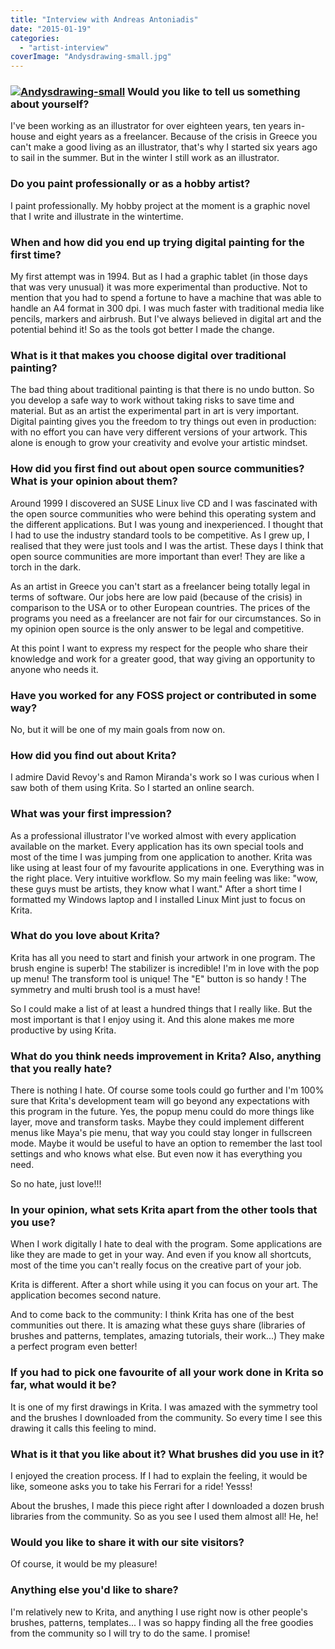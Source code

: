 ```yaml
---
title: "Interview with Andreas Antoniadis"
date: "2015-01-19"
categories: 
  - "artist-interview"
coverImage: "Andysdrawing-small.jpg"
---
```


### [![Andysdrawing-small](/images/posts/2015/Andysdrawing-small.jpg)](/images/posts/2015/Andysdrawing-small.jpg) Would you like to tell us something about yourself?

I've been working as an illustrator for over eighteen years, ten years in-house and eight years as a freelancer. Because of the crisis in Greece you can't make a good living as an illustrator, that's why I started six years ago to sail in the summer. But in the winter I still work as an illustrator.

### Do you paint professionally or as a hobby artist?

I paint professionally. My hobby project at the moment is a graphic novel that I write and illustrate in the wintertime.

### When and how did you end up trying digital painting for the first time?

My first attempt was in 1994. But as I had a graphic tablet (in those days that was very unusual) it was more experimental than productive. Not to mention that you had to spend a fortune to have a machine that was able to handle an A4 format in 300 dpi. I was much faster with traditional media like pencils, markers and airbrush. But I've always believed in digital art and the potential behind it! So as the tools got better I made the change.

### What is it that makes you choose digital over traditional painting?

The bad thing about traditional painting is that there is no undo button. So you develop a safe way to work without taking risks to save time and material. But as an artist the experimental part in art is very important. Digital painting gives you the freedom to try things out even in production: with no effort you can have very different versions of your artwork. This alone is enough to grow your creativity and evolve your artistic mindset.

### How did you first find out about open source communities? What is your opinion about them?

Around 1999 I discovered an SUSE Linux live CD and I was fascinated with the open source communities who were behind this operating system and the different applications. But I was young and inexperienced. I thought that I had to use the industry standard tools to be competitive. As I grew up, I realised that they were just tools and I was the artist. These days I think that open source communities are more important than ever! They are like a torch in the dark.

As an artist in Greece you can't start as a freelancer being totally legal in terms of software. Our jobs here are low paid (because of the crisis) in comparison to the USA or to other European countries. The prices of the programs you need as a freelancer are not fair for our circumstances. So in my opinion open source is the only answer to be legal and competitive.

At this point I want to express my respect for the people who share their knowledge and work for a greater good, that way giving an opportunity to anyone who needs it.

### Have you worked for any FOSS project or contributed in some way?

No, but it will be one of my main goals from now on.

### How did you find out about Krita?

I admire David Revoy's and Ramon Miranda's work so I was curious when I saw both of them using Krita. So I started an online search.

### What was your first impression?

As a professional illustrator I've worked almost with every application available on the market. Every application has its own special tools and most of the time I was jumping from one application to another. Krita was like using at least four of my favourite applications in one. Everything was in the right place. Very intuitive workflow. So my main feeling was like: "wow, these guys must be artists, they know what I want." After a short time I formatted my Windows laptop and I installed Linux Mint just to focus on Krita.

### What do you love about Krita?

Krita has all you need to start and finish your artwork in one program. The brush engine is superb! The stabilizer is incredible! I'm in love with the pop up menu! The transform tool is unique! The "E" button is so handy ! The symmetry and multi brush tool is a must have!

So I could make a list of at least a hundred things that I really like. But the most important is that I enjoy using it. And this alone makes me more productive by using Krita.

### What do you think needs improvement in Krita? Also, anything that you really hate?

There is nothing I hate. Of course some tools could go further and I'm 100% sure that Krita's development team will go beyond any expectations with this program in the future. Yes, the popup menu could do more things like layer, move and transform tasks. Maybe they could implement different menus like Maya's pie menu, that way you could stay longer in fullscreen mode. Maybe it would be useful to have an option to remember the last tool settings and who knows what else. But even now it has everything you need.

So no hate, just love!!!

### In your opinion, what sets Krita apart from the other tools that you use?

When I work digitally I hate to deal with the program. Some applications are like they are made to get in your way. And even if you know all shortcuts, most of the time you can't really focus on the creative part of your job.

Krita is different. After a short while using it you can focus on your art. The application becomes second nature.

And to come back to the community: I think Krita has one of the best communities out there. It is amazing what these guys share (libraries of brushes and patterns, templates, amazing tutorials, their work...) They make a perfect program even better!

### If you had to pick one favourite of all your work done in Krita so far, what would it be?

It is one of my first drawings in Krita. I was amazed with the symmetry tool and the brushes I downloaded from the community. So every time I see this drawing it calls this feeling to mind.

### What is it that you like about it? What brushes did you use in it?

I enjoyed the creation process. If I had to explain the feeling, it would be like, someone asks you to take his Ferrari for a ride! Yesss!

About the brushes, I made this piece right after I downloaded a dozen brush libraries from the community. So as you see I used them almost all! He, he!

### Would you like to share it with our site visitors?

Of course, it would be my pleasure!

### Anything else you'd like to share?

I'm relatively new to Krita, and anything I use right now is other people's brushes, patterns, templates... I was so happy finding all the free goodies from the community so I will try to do the same. I promise!
